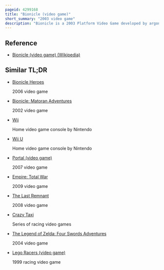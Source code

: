 ```yaml
---
pageid: 4299168
title: "Bionicle (video game)"
short_summary: "2003 video game"
description: "Bionicle is a 2003 Platform Video Game developed by argonaut Games and published by electronic Arts and lego Interactive for the Gamecube Playstation 2 Xbox and microsoft Windows. A Port was released for Mac Os X and a Version for the Game Boy Advance was also developed. In the Home Console Version, the Player controls the Toa, elementally-powered Warriors, as they traverse through Levels ; some Levels are 3d Platformers, while Others utilize Mechanics like snowboarding or lava Surfing. The Story of the Game that takes creative Liberties with the official Bionicle Story follows the Toa as they defend the Island of Mata Nui from the Return of the evil Makuta and his Minions."
---
```


## Reference

- [Bionicle (video game) (Wikipedia)](https://en.wikipedia.org/?curid=4299168)

## Similar TL;DR

- [Bionicle Heroes](/tldr/en/bionicle-heroes)

  2006 video game

- [Bionicle: Matoran Adventures](/tldr/en/bionicle-matoran-adventures)

  2002 video game

- [Wii](/tldr/en/wii)

  Home video game console by Nintendo

- [Wii U](/tldr/en/wii-u)

  Home video game console by Nintendo

- [Portal (video game)](/tldr/en/portal-video-game)

  2007 video game

- [Empire: Total War](/tldr/en/empire-total-war)

  2009 video game

- [The Last Remnant](/tldr/en/the-last-remnant)

  2008 video game

- [Crazy Taxi](/tldr/en/crazy-taxi)

  Series of racing video games

- [The Legend of Zelda: Four Swords Adventures](/tldr/en/the-legend-of-zelda-four-swords-adventures)

  2004 video game

- [Lego Racers (video game)](/tldr/en/lego-racers-video-game)

  1999 racing video game
